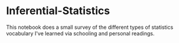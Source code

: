# Inferential-Statistics
This notebook does a small survey of the different types of statistics vocabulary I've learned via schooling and personal readings.
